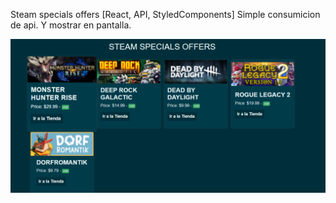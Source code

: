 Steam specials offers [React, API, StyledComponents]
Simple consumicion de api. Y mostrar en pantalla.

![alt text](./steamoffers.png)